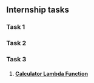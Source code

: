 ## Internship tasks

### Task 1

### Task 2

### Task 3
1. #### [Calculator Lambda Function](https://github.com/dk-a-dev/90-North-tasks/blob/main/aws-task/README.md)